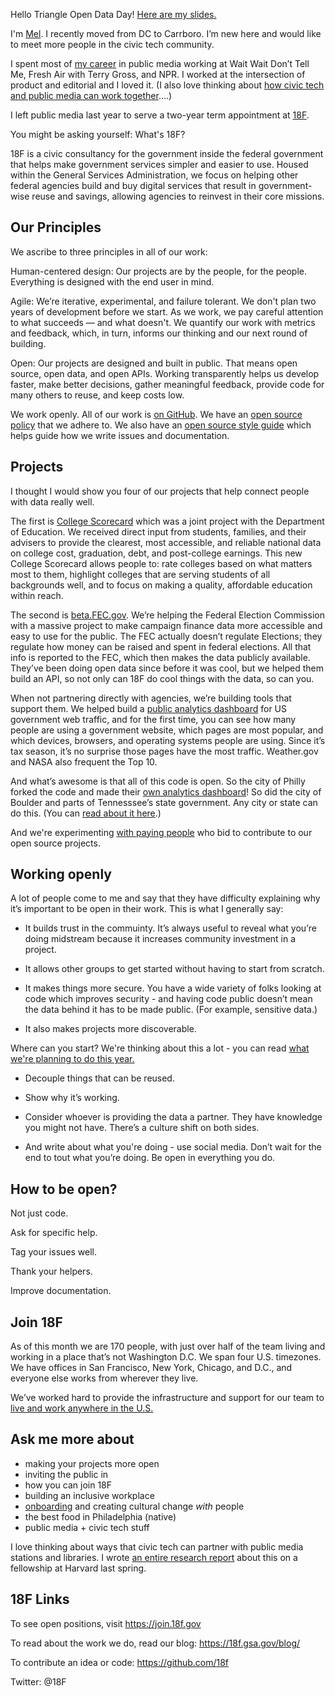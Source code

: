


Hello Triangle Open Data Day! [Here are my slides.](https://github.com/melodykramer/melodykramer.github.io/blob/master/Copy.of.18F.General.Slides.-.Mel.pdf)

I'm [Mel](http://melodykramer.github.io/). I recently moved from DC to Carrboro. I’m new here and would like to meet more people in the civic tech community. 

I spent most of [my career](http://melodykramer.github.io/cv/) in public media working at Wait Wait Don’t Tell Me, Fresh Air with Terry Gross, and NPR. I worked at the intersection of product and editorial and I loved it. (I also love thinking about [how civic tech and public media can work together](http://www.niemanlab.org/2015/07/putting-the-public-into-public-media-membership/#melkramer-code)....)

I left public media last year to serve a two-year term appointment at [18F](https://18f.gsa.gov/).

You might be asking yourself: What's 18F?

18F is a civic consultancy for the government inside the federal government that helps make government services simpler and easier to use. Housed within the General Services Administration, we focus on helping other federal agencies build and buy digital services that result in government-wise reuse and savings, allowing agencies to reinvest in their core missions.

## Our Principles

We ascribe to three principles in all of our work:

Human-centered design: Our projects are by the people, for the people. Everything is designed with the end user in mind. 

Agile: We’re iterative, experimental, and failure tolerant. We don't plan two years of development before we start. As we work, we pay careful attention to what succeeds — and what doesn't. We quantify our work with metrics and feedback, which, in turn, informs our thinking and our next round of building.

Open: Our projects are designed and built in public. That means open source, open data, and open APIs. Working transparently helps us develop faster, make better decisions, gather meaningful feedback, provide code for many others to reuse, and keep costs low.

We work openly. All of our work is [on GitHub](https://github.com/18F). We have an [open source policy](https://github.com/18F/open-source-policy/blob/master/policy.md) that we adhere to. We also have an [open source style guide](https://pages.18f.gov/open-source-guide/) which helps guide how we write issues and documentation.

## Projects 

I thought I would show you four of our projects that help connect people with data really well.

The first is [College Scorecard](https://collegescorecard.ed.gov/) which was a joint project with the Department of Education. We received direct input from students, families, and their advisers to provide the clearest, most accessible, and reliable national data on college cost, graduation, debt, and post-college earnings. This new College Scorecard allows people to: rate colleges based on what matters most to them, highlight colleges that are serving students of all backgrounds well, and to focus on making a quality, affordable education within reach.

The second is [beta.FEC.gov](https://beta.fec.gov/). We’re helping the Federal Election Commission with a massive project to make campaign finance data more accessible and easy to use for the public. The FEC actually doesn’t regulate Elections; they regulate how money can be raised and spent in federal elections. All that info is reported to the FEC, which then makes the data publicly available. They’ve been doing open data since before it was cool, but we helped them build an API, so not only can 18F do cool things with the data, so can you.

When not partnering directly with agencies, we’re building tools that support them. We helped build a [public analytics dashboard](https://analytics.usa.gov/) for US government web traffic, and for the first time, you can see how many people are using a government website, which pages are most popular, and which devices, browsers, and operating systems people are using. Since it’s tax season, it’s no surprise those pages have the most traffic. Weather.gov and NASA also frequent the Top 10.

And what’s awesome is that all of this code is open. So the city of Philly forked the code and made their [own analytics dashboard](http://analytics.phila.gov/)! So did the city of Boulder and parts of Tennesssee’s state government. Any city or state can do this. (You can [read about it here](https://18f.gsa.gov/2016/01/06/tips-for-adapting-analytics-usa-gov/).)

And we're experimenting [with paying people](https://micropurchase.18f.gov/) who bid to contribute to our open source projects. 

## Working openly

A lot of people come to me and say that they have difficulty explaining why it’s important to be open in their work. This is what I generally say:

- It builds trust in the commuinty. It’s always useful to reveal what you’re doing midstream because it increases community investment in a project. 

- It allows other groups to get started without having to start from scratch.

- It makes things more secure. You have a wide variety of folks looking at code which improves security - and having code public doesn’t mean the data behind it has to be made public. (For example, sensitive data.)

- It also makes projects more discoverable.

Where can you start? We're thinking about this a lot - you can read [what we're planning to do this year.](https://18f.gsa.gov/2016/01/07/18f-new-years-resolution-be-even-more-open/)

- Decouple things that can be reused.

- Show why it’s working.

- Consider whoever is providing the data a partner. They have knowledge you might not have. There’s a culture shift on both sides.

- And write about what you're doing - use social media. Don’t wait for the end to tout what you’re doing. Be open in everything you do.

## How to be open?

Not just code.

Ask for specific help.

Tag your issues well.

Thank your helpers.

Improve documentation.

## Join 18F

As of this month we are 170 people, with just over half of the team living and working in a place that’s not Washington D.C. We span four U.S. timezones. We have offices in San Francisco, New York, Chicago, and D.C., and everyone else works from wherever they live. 

We’ve worked hard to provide the infrastructure and support for our team to [live and work anywhere in the U.S.](https://18f.gsa.gov/2015/10/15/best-practices-for-distributed-teams/)

## Ask me more about

- making your projects more open
- inviting the public in
- how you can join 18F 
- building an inclusive workplace
- [onboarding](https://18f.gsa.gov/2015/12/01/how-we-dramatically-improved-18fs-onboarding-process-in-3-months/) and creating cultural change _with_ people
- the best food in Philadelphia (native)
- public media + civic tech stuff

I love thinking about ways that civic tech can partner with public media stations and libraries. I wrote [an entire research report](http://www.niemanlab.org/2015/07/putting-the-public-into-public-media-membership/) about this on a fellowship at Harvard last spring. 

## 18F Links

To see open positions, visit https://join.18f.gov

To read about the work we do, read our blog: https://18f.gsa.gov/blog/

To contribute an idea or code: https://github.com/18f

Twitter: @18F





